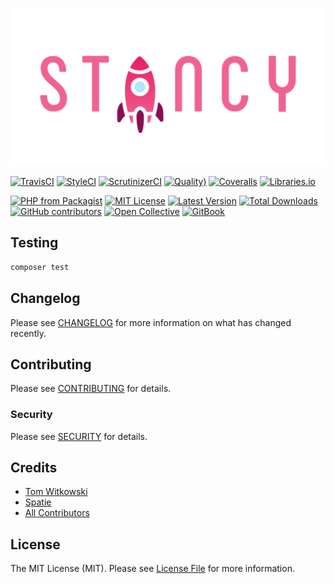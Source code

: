 ![Stancy](docs/.gitbook/assets/stancy_github_social.png)

[![TravisCI](https://img.shields.io/travis/Astrotomic/stancy?label=TravisCI&style=flat-square&cacheSeconds=600)](https://travis-ci.org/Astrotomic/stancy)
[![StyleCI](https://styleci.io/repos/210212315/shield)](https://styleci.io/repos/210212315)
[![ScrutinizerCI](https://img.shields.io/scrutinizer/build/g/Astrotomic/stancy?label=ScrutinizerCI&style=flat-square&cacheSeconds=600)](https://scrutinizer-ci.com/g/Astrotomic/stancy)
[![Quality)](https://img.shields.io/scrutinizer/quality/g/Astrotomic/stancy?label=Quality&style=flat-square&cacheSeconds=600)](https://scrutinizer-ci.com/g/Astrotomic/stancy)
[![Coveralls](https://img.shields.io/coveralls/github/Astrotomic/stancy?label=Coverage&style=flat-square&cacheSeconds=600)](https://coveralls.io/github/Astrotomic/stancy)
[![Libraries.io](https://img.shields.io/librariesio/github/Astrotomic/stancy?label=Dependencies&style=flat-square&cacheSeconds=600)](https://libraries.io/packagist/astrotomic%2Fstancy)

[![PHP from Packagist](https://img.shields.io/packagist/php-v/astrotomic/stancy?label=PHP&style=flat-square&cacheSeconds=600)](https://packagist.org/packages/astrotomic/stancy)
[![MIT License](https://img.shields.io/github/license/Astrotomic/stancy.svg?label=License&color=blue&style=flat-square&cacheSeconds=600)](https://github.com/Astrotomic/stancy/blob/master/LICENSE.md)
[![Latest Version](http://img.shields.io/packagist/v/astrotomic/stancy.svg?label=Release&style=flat-square&cacheSeconds=600)](https://packagist.org/packages/astrotomic/stancy)
[![Total Downloads](https://img.shields.io/packagist/dt/astrotomic/stancy.svg?label=Downloads&style=flat-square&cacheSeconds=600)](https://packagist.org/packages/astrotomic/stancy)
[![GitHub contributors](https://img.shields.io/github/contributors/Astrotomic/stancy?label=Contributors&style=flat-square)](https://github.com/Astrotomic/stancy/graphs/contributors)
[![Open Collective](https://img.shields.io/opencollective/all/astrotomic?label=Backers&style=flat-square&cacheSeconds=600)](https://opencollective.com/astrotomic)
[![GitBook](https://img.shields.io/badge/GitBook-Stancy-E91E63.svg?style=flat-square&cacheSeconds=600)](https://docs.astrotomic.info/stancy)

## Testing

```bash
composer test
```

## Changelog

Please see [CHANGELOG](docs/changelog.md) for more information on what has changed recently.

## Contributing

Please see [CONTRIBUTING](CONTRIBUTING.md) for details.

### Security

Please see [SECURITY](SECURITY.md) for details.

## Credits

- [Tom Witkowski](https://github.com/Gummibeer)
- [Spatie](https://github.com/spatie)
- [All Contributors](https://github.com/Astrotomic/stancy/graphs/contributors)

## License

The MIT License (MIT). Please see [License File](LICENSE.md) for more information.

